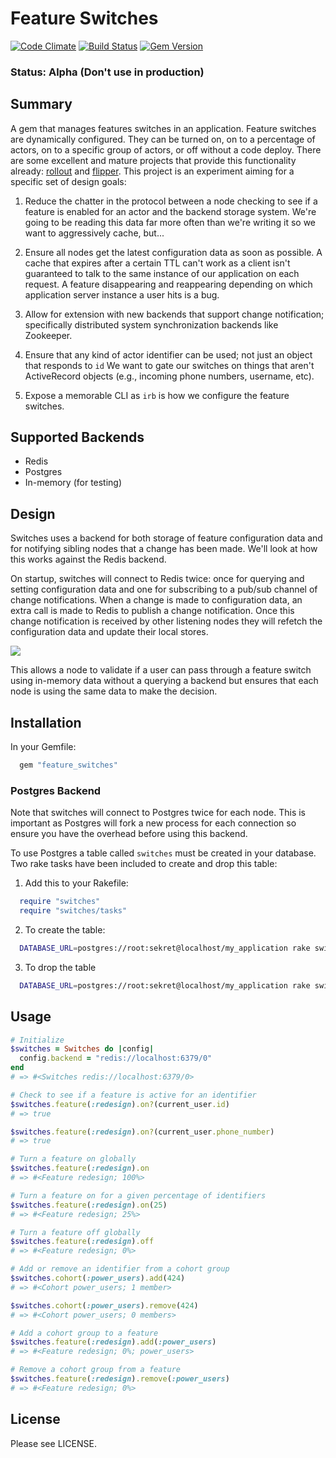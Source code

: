 # Feature Switches

[![Code Climate](https://codeclimate.com/github/jpignata/switches.png)](https://codeclimate.com/github/jpignata/switches)
[![Build Status](https://travis-ci.org/jpignata/switches.png?branch=master)](https://travis-ci.org/jpignata/switches)
[![Gem Version](https://badge.fury.io/rb/feature_switches.png)](http://badge.fury.io/rb/feature_switches)

### Status: Alpha (Don't use in production)

## Summary

A gem that manages features switches in an application. Feature switches are
dynamically configured. They can be turned on, on to a percentage of actors, on
to a specific group of actors, or off without a code deploy.  There are some
excellent and mature projects that provide this functionality already:
[rollout](https://github.com/jamesgolick/rollout) and
[flipper](https://github.com/jnunemaker/flipper). This project is an experiment
aiming for a specific set of design goals:

1. Reduce the chatter in the protocol between a node checking to see if a
feature is enabled for an actor and the backend storage system. We're going to
be reading this data far more often than we're writing it so we want to
aggressively cache, but...

2. Ensure all nodes get the latest configuration data as soon as possible. A
cache that expires after a certain TTL can't work as a client isn't guaranteed
to talk to the same instance of our application on each request. A feature
disappearing and reappearing depending on which application server instance a
user hits is a bug.

3. Allow for extension with new backends that support change notification;
specifically distributed system synchronization backends like Zookeeper.

4. Ensure that any kind of actor identifier can be used; not just an object that
responds to `id` We want to gate our switches on things that aren't ActiveRecord
objects (e.g., incoming phone numbers, username, etc).

5. Expose a memorable CLI as `irb` is how we configure the feature switches.

## Supported Backends

* Redis
* Postgres
* In-memory (for testing)

## Design

Switches uses a backend for both storage of feature configuration data and for
notifying sibling nodes that a change has been made. We'll look at how this
works against the Redis backend.

On startup, switches will connect to Redis twice: once for querying and setting
configuration data and one for subscribing to a pub/sub channel of change
notifications. When a change is made to configuration data, an extra call is
made to Redis to publish a change notification. Once this change notification is
received by other listening nodes they will refetch the configuration data
and update their local stores.

![](https://raw.github.com/jpignata/switches/master/doc/switches.png)

This allows a node to validate if a user can pass through a feature switch using
in-memory data without a querying a backend but ensures that each node is using
the same data to make the decision.

## Installation

In your Gemfile:

```ruby
  gem "feature_switches"
```

### Postgres Backend

Note that switches will connect to Postgres twice for each node. This is important
as Postgres will fork a new process for each connection so ensure you have the
overhead before using this backend.

To use Postgres a table called `switches` must be created in your database.
Two rake tasks have been included to create and drop this table:

1. Add this to your Rakefile:

```ruby
  require "switches"
  require "switches/tasks"
```

2. To create the table:

```sh
  DATABASE_URL=postgres://root:sekret@localhost/my_application rake switches:postgres:setup
```

3. To drop the table

```sh
  DATABASE_URL=postgres://root:sekret@localhost/my_application rake switches:postgres:remove
```

## Usage

```ruby
# Initialize
$switches = Switches do |config|
  config.backend = "redis://localhost:6379/0"
end
# => #<Switches redis://localhost:6379/0>

# Check to see if a feature is active for an identifier
$switches.feature(:redesign).on?(current_user.id)
# => true

$switches.feature(:redesign).on?(current_user.phone_number)
# => true

# Turn a feature on globally
$switches.feature(:redesign).on
# => #<Feature redesign; 100%>

# Turn a feature on for a given percentage of identifiers
$switches.feature(:redesign).on(25)
# => #<Feature redesign; 25%>

# Turn a feature off globally
$switches.feature(:redesign).off
# => #<Feature redesign; 0%>

# Add or remove an identifier from a cohort group
$switches.cohort(:power_users).add(424)
# => #<Cohort power_users; 1 member>

$switches.cohort(:power_users).remove(424)
# => #<Cohort power_users; 0 members>

# Add a cohort group to a feature
$switches.feature(:redesign).add(:power_users)
# => #<Feature redesign; 0%; power_users>

# Remove a cohort group from a feature
$switches.feature(:redesign).remove(:power_users)
# => #<Feature redesign; 0%>
```

## License

Please see LICENSE.
